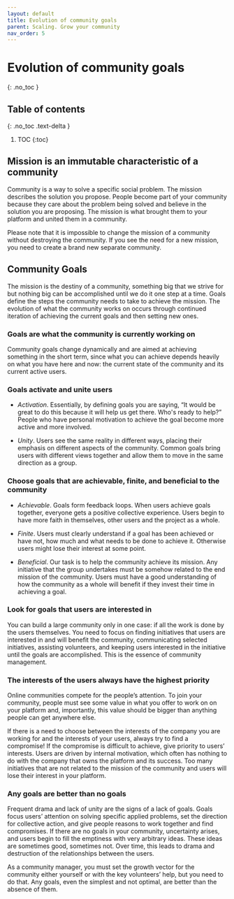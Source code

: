 ```yaml
---
layout: default
title: Evolution of community goals
parent: Scaling. Grow your community
nav_order: 5
---
```


# Evolution of community goals
{: .no_toc }

## Table of contents
{: .no_toc .text-delta }

1. TOC
{:toc}

## Mission is an immutable characteristic of a community

Community is a way to solve a specific social problem. The mission describes the solution you propose. People become part of your community because they care about the problem being solved and believe in the solution you are proposing. The mission is what brought them to your platform and united them in a community.

Please note that it is impossible to change the mission of a community without destroying the community. If you see the need for a new mission, you need to create a brand new separate community.

## Community Goals

The mission is the destiny of a community, something big that we strive for but nothing big can be accomplished until we do it one step at a time. Goals define the steps the community needs to take to achieve the mission. The evolution of what the community works on occurs through continued iteration of achieving the current goals and then setting new ones.

### Goals are what the community is currently working on

Community goals change dynamically and are aimed at achieving something in the short term, since what you can achieve depends heavily on what you have here and now: the current state of the community and its current active users.

### Goals activate and unite users

- *Activation*. Essentially, by defining goals you are saying, “It would be great to do this because it will help us get there. Who's ready to help?” People who have personal motivation to achieve the goal become more active and more involved.

- *Unity*. Users see the same reality in different ways, placing their emphasis on different aspects of the community. Common goals bring users with different views together and allow them to move in the same direction as a group.

### Choose goals that are achievable, finite, and beneficial to the community

- *Achievable*. Goals form feedback loops. When users achieve goals together, everyone gets a positive collective experience. Users begin to have more faith in themselves, other users and the project as a whole.

- *Finite*. Users must clearly understand if a goal has been achieved or have not, how much and what needs to be done to achieve it. Otherwise users might lose their interest at some point.

- *Beneficial*. Our task is to help the community achieve its mission. Any initiative that the group undertakes must be somehow related to the end mission of the community. Users must have a good understanding of how the community as a whole will benefit if they invest their time in achieving a goal.

### Look for goals that users are interested in

You can build a large community only in one case: if all the work is done by the users themselves. You need to focus on finding initiatives that users are interested in and will benefit the community, communicating selected initiatives, assisting volunteers, and keeping users interested in the initiative until the goals are accomplished. This is the essence of community management.

### The interests of the users always have the highest priority

Online communities compete for the people’s attention. To join your community, people must see some value in what you offer to work on on your platform and, importantly, this value should be bigger than anything people can get anywhere else.

If there is a need to choose between the interests of the company you are working for and the interests of your users, always try to find a compromise! If the compromise is difficult to achieve, give priority to users’ interests. Users are driven by internal motivation, which often has nothing to do with the company that owns the platform and its success. Too many initiatives that are not related to the mission of the community and users will lose their interest in your platform.

### Any goals are better than no goals 

Frequent drama and lack of unity are the signs of a lack of goals. Goals focus users’ attention on solving specific applied problems, set the direction for collective action, and give people reasons to work together and find compromises. If there are no goals in your community, uncertainty arises, and users begin to fill the emptiness with very arbitrary ideas. These ideas are sometimes good, sometimes not. Over time, this leads to drama and destruction of the relationships between the users.

As a community manager, you must set the growth vector for the community either yourself or with the key volunteers’ help, but you need to do that. Any goals, even the simplest and not optimal, are better than the absence of them.
